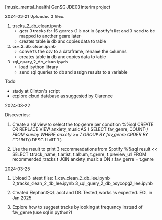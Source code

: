 [music_mental_health]
GenSG JDE03 interim project

2024-03-21
Uploaded 3 files:
1. tracks_2_db_clean.ipynb 
    - gets 3 tracks for 15 genres (1 is not in Spotify's list and 3 need to be mapped to another genre later)
    - creates table in db and copies data to table
2. csv_2_db_clean.ipynb
    - converts the csv to a dataframe, rename the columns
    - creates table in db and copies data to table
3. sql_query_2_db_clean.ipynb
    - load ipython library
    - send sql queries to db and assign results to a variable
  
Todo: 
- study at Clinton's script
- explore cloud database as suggested by Clarence

2024-03-22

Discoveries:
1. Create a sql view to select the top genre per condition
%%sql
CREATE OR REPLACE VIEW anxiety_music 
AS
	(
	SELECT fav_genre, COUNT(*)
	FROM survey
	WHERE anxiety >= 7
	GROUP BY fav_genre
	ORDER BY COUNT(*) DESC
	LIMIT 1
    )

2. Use the result to print 3 recommendations from Spotify
%%sql result << 
SELECT t.track_name, t.artist, t.album, t.genre, t.preview_url 
FROM recommended_tracks t
JOIN anxiety_music a
ON a.fav_genre = t.genre

2024-03-25

1. Upload 3 latest files:
1_csv_clean_2_db_lee.ipynb
2_tracks_clean_2_db_lee.ipynb
3_sql_query_2_db_psycopg2_lee.ipynb

2. Created ElephantSQL acct and DB. Tested, works as expected. EOL in Jan 2025
3. Explore how to suggest tracks by looking at frequency instead of fav_genre (use sql in python?)
